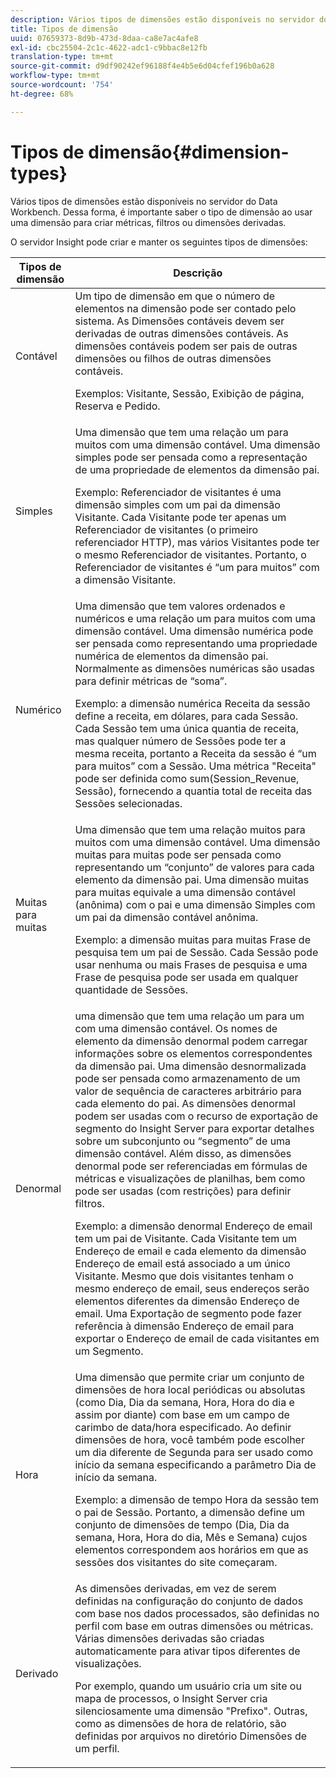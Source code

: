 ```yaml
---
description: Vários tipos de dimensões estão disponíveis no servidor do Data Workbench. Dessa forma, é importante saber o tipo de dimensão ao usar uma dimensão para criar métricas, filtros ou dimensões derivadas.
title: Tipos de dimensão
uuid: 07659373-8d9b-473d-8daa-ca8e7ac4afe8
exl-id: cbc25504-2c1c-4622-adc1-c9bbac8e12fb
translation-type: tm+mt
source-git-commit: d9df90242ef96188f4e4b5e6d04cfef196b0a628
workflow-type: tm+mt
source-wordcount: '754'
ht-degree: 68%

---
```


# Tipos de dimensão{#dimension-types}

Vários tipos de dimensões estão disponíveis no servidor do Data Workbench. Dessa forma, é importante saber o tipo de dimensão ao usar uma dimensão para criar métricas, filtros ou dimensões derivadas.

O servidor Insight pode criar e manter os seguintes tipos de dimensões:

<table id="table_1A79B6C57ED145B6AA3BB05DD37AAD1B"> 
 <thead> 
  <tr> 
   <th colname="col1" class="entry"> Tipos de dimensão </th> 
   <th colname="col2" class="entry"> Descrição </th> 
  </tr> 
 </thead>
 <tbody> 
  <tr> 
   <td colname="col1"> Contável </td> 
   <td colname="col2">Um tipo de dimensão em que o número de elementos na dimensão pode ser contado pelo sistema. As Dimensões contáveis devem ser derivadas de outras dimensões contáveis. As dimensões contáveis podem ser pais de outras dimensões ou filhos de outras dimensões contáveis. <p>Exemplos: Visitante, Sessão, Exibição de página, Reserva e Pedido. </p></td> 
  </tr> 
  <tr> 
   <td colname="col1"> Simples </td> 
   <td colname="col2">Uma dimensão que tem uma relação um para muitos com uma dimensão contável. Uma dimensão simples pode ser pensada como a representação de uma propriedade de elementos da dimensão pai. <p>Exemplo: Referenciador de visitantes é uma dimensão simples com um pai da dimensão Visitante. Cada Visitante pode ter apenas um Referenciador de visitantes (o primeiro referenciador HTTP), mas vários Visitantes pode ter o mesmo Referenciador de visitantes. Portanto, o Referenciador de visitantes é “um para muitos” com a dimensão Visitante. </p></td> 
  </tr> 
  <tr> 
   <td colname="col1"> Numérico </td> 
   <td colname="col2">Uma dimensão que tem valores ordenados e numéricos e uma relação um para muitos com uma dimensão contável. Uma dimensão numérica pode ser pensada como representando uma propriedade numérica de elementos da dimensão pai. Normalmente as dimensões numéricas são usadas para definir métricas de “soma”. <p>Exemplo: a dimensão numérica Receita da sessão define a receita, em dólares, para cada Sessão. Cada Sessão tem uma única quantia de receita, mas qualquer número de Sessões pode ter a mesma receita, portanto a Receita da sessão é “um para muitos” com a Sessão. Uma métrica "Receita" pode ser definida como <span class="filepath"> sum(Session_Revenue, Sessão)</span>, fornecendo a quantia total de receita das Sessões selecionadas. </p></td> 
  </tr> 
  <tr> 
   <td colname="col1"> Muitas para muitas </td> 
   <td colname="col2">Uma dimensão que tem uma relação muitos para muitos com uma dimensão contável. Uma dimensão muitas para muitas pode ser pensada como representando um “conjunto” de valores para cada elemento da dimensão pai. Uma dimensão muitas para muitas equivale a uma dimensão contável (anônima) com o pai e uma dimensão Simples com um pai da dimensão contável anônima. <p>Exemplo: a dimensão muitas para muitas Frase de pesquisa tem um pai de Sessão. Cada Sessão pode usar nenhuma ou mais Frases de pesquisa e uma Frase de pesquisa pode ser usada em qualquer quantidade de Sessões. </p></td> 
  </tr> 
  <tr> 
   <td colname="col1"> Denormal </td> 
   <td colname="col2">uma dimensão que tem uma relação um para um com uma dimensão contável. Os nomes de elemento da dimensão denormal podem carregar informações sobre os elementos correspondentes da dimensão pai. Uma dimensão desnormalizada pode ser pensada como armazenamento de um valor de sequência de caracteres arbitrário para cada elemento do pai. As dimensões denormal podem ser usadas com o recurso de exportação de segmento do Insight Server para exportar detalhes sobre um subconjunto ou “segmento” de uma dimensão contável. Além disso, as dimensões denormal pode ser referenciadas em fórmulas de métricas e visualizações de planilhas, bem como pode ser usadas (com restrições) para definir filtros. <p>Exemplo: a dimensão denormal Endereço de email tem um pai de Visitante. Cada Visitante tem um Endereço de email e cada elemento da dimensão Endereço de email está associado a um único Visitante. Mesmo que dois visitantes tenham o mesmo endereço de email, seus endereços serão elementos diferentes da dimensão Endereço de email. Uma Exportação de segmento pode fazer referência à dimensão Endereço de email para exportar o Endereço de email de cada visitantes em um Segmento. </p></td> 
  </tr> 
  <tr> 
   <td colname="col1"> Hora </td> 
   <td colname="col2">Uma dimensão que permite criar um conjunto de dimensões de hora local periódicas ou absolutas (como Dia, Dia da semana, Hora, Hora do dia e assim por diante) com base em um campo de carimbo de data/hora especificado. Ao definir dimensões de hora, você também pode escolher um dia diferente de Segunda para ser usado como início da semana especificando a parâmetro Dia de início da semana. <p>Exemplo: a dimensão de tempo Hora da sessão tem o pai de Sessão. Portanto, a dimensão define um conjunto de dimensões de tempo (Dia, Dia da semana, Hora, Hora do dia, Mês e Semana) cujos elementos correspondem aos horários em que as sessões dos visitantes do site começaram. </p></td> 
  </tr> 
  <tr> 
   <td colname="col1"> Derivado </td> 
   <td colname="col2">As dimensões derivadas, em vez de serem definidas na configuração do conjunto de dados com base nos dados processados, são definidas no perfil com base em outras dimensões ou métricas. Várias dimensões derivadas são criadas automaticamente para ativar tipos diferentes de visualizações. <p>Por exemplo, quando um usuário cria um site ou mapa de processos, o Insight Server cria silenciosamente uma dimensão "Prefixo". Outras, como as dimensões de hora de relatório, são definidas por arquivos no diretório Dimensões de um perfil. </p></td> 
  </tr> 
 </tbody> 
</table>
